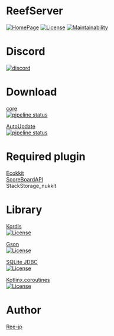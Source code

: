 # ReefServer
[![HomePage](https://img.shields.io/badge/Home-Page-lightgrey)](https://ree-jp-minecraft.github.io/ReefServer/)
[![License](https://img.shields.io/badge/License-MIT-yellow.svg)](LICENSE)
[![Maintainability](https://api.codeclimate.com/v1/badges/f3afa5c212220839a4d0/maintainability)](https://codeclimate.com/github/ReefNetwork/ReefServer/maintainability)

# Discord
[![discord](https://discordapp.com/api/guilds/638760361369010177/widget.png?style=banner2)]( https://discord.gg/M4A6cak)

# Download
[core](https://gitlab.com/Ree-jp/ReefServer/-/jobs/artifacts/dev/raw/build/libs/ReefSeichi-1.0-SNAPSHOT-all.jar?job=build_job_1)  
[![pipeline status](https://gitlab.com/Ree-jp/ReefServer/badges/dev/pipeline.svg)](https://gitlab.com/Ree-jp/ReefServer/-/commits/dev)

[AutoUpdate](https://gitlab.com/Ree-jp/ReefAutoUpdate/-/jobs/artifacts/master/raw/build/libs/ReefAutoUpdate-1.0-SNAPSHOT-all.jar?job=build_job_1)  
[![pipeline status](https://gitlab.com/Ree-jp/ReefAutoUpdate/badges/dev/pipeline.svg)](https://gitlab.com/Ree-jp/ReefAutoUpdate/-/commits/dev)

# Required plugin
[Ecokkit](https://github.com/bbo51dog/Ecokkit)  
[ScoreBoardAPI](https://github.com/Creeperface01/ScoreboardAPI)  
StackStorage_nukkit

# Library
[Kordis](https://github.com/Tea-Ayataka/Kordis)  
[![License](https://img.shields.io/badge/License-WTFPL-brightgreen.svg)](http://www.wtfpl.net/about/)

[Gson](https://github.com/google/gson)  
[![License](https://img.shields.io/badge/License-Apache%202.0-blue.svg)](https://opensource.org/licenses/Apache-2.0)

[SQLite JDBC](https://github.com/xerial/sqlite-jdbc)  
[![License](https://img.shields.io/badge/License-Apache%202.0-blue.svg)](https://opensource.org/licenses/Apache-2.0)

[Kotlinx.coroutines](https://github.com/Kotlin/kotlinx.coroutines)  
[![License](https://img.shields.io/badge/License-Apache%202.0-blue.svg)](https://opensource.org/licenses/Apache-2.0)

# Author
[Ree-jp](https://github.com/Ree-jp)
